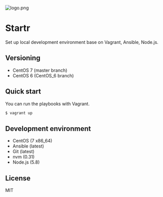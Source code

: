 ![logo.png](https://bitbucket.org/repo/byGqnd/images/548742320-logo.png)

Startr
======

Set up local development environment base on Vagrant, Ansible, Node.js.


## Versioning

- CentOS 7 (master branch)
- CentOS 6 (CentOS_6 branch)


## Quick start

You can run the playbooks with Vagrant.

```bash
$ vagrant up
```


## Development environment

- CentOS (7 x86_64)
- Ansible (latest)
- Git (latest)
- nvm (0.31)
- Node.js (5.8)


## License

MIT
